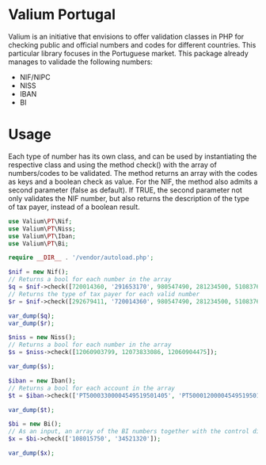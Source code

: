 # Valium Portugal

Valium is an initiative that envisions to offer validation classes in PHP for checking public and official numbers and codes for different countries. This particular library focuses in the Portuguese market. This package already manages to validade the following numbers:

* NIF/NIPC
* NISS
* IBAN
* BI

# Usage

Each type of number has its own class, and can be used by instantiating the respective class and using the method check() with the array of numbers/codes to be validated. The method returns an array with the codes as keys and a boolean check as value. For the NIF, the method also admits a second parameter (false as default). If TRUE, the second parameter not only validates the NIF number, but also returns the description of the type of tax payer, instead of a boolean result.

```php
use Valium\PT\Nif;
use Valium\PT\Niss;
use Valium\PT\Iban;
use Valium\PT\Bi;

require __DIR__ . '/vendor/autoload.php';

$nif = new Nif();
// Returns a bool for each number in the array
$q = $nif->check([720014360, '291653170', 980547490, 281234500, 510837620]);
// Returns the type of tax payer for each valid number
$r = $nif->check([292679411, '720014360', 980547490, 281234500, 510837620], true);

var_dump($q);
var_dump($r);

$niss = new Niss();
// Returns a bool for each number in the array
$s = $niss->check([12060903799, 12073833086, 12060904475]);

var_dump($s);

$iban = new Iban();
// Returns a bool for each account in the array
$t = $iban->check(['PT50003300004549519501405', 'PT50001200004549519501405']);

var_dump($t);

$bi = new Bi();
// As an input, an array of the BI numbers together with the control digit (the first number before the two letters, XX, XY, i.e)
$x = $bi->check(['108015750', '34521320']);

var_dump($x);
```
